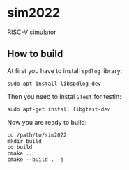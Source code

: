 # sim2022
RISC-V simulator

## How to build

At first you have to install `spdlog` library:
```
sudo apt install libspdlog-dev
```
Then you need to instal `GTest` for testin:
```
sudo apt-get install libgtest-dev
```
Now you are ready to build:
```
cd /path/to/sim2022
mkdir build
cd build
cmake ..
cmake --build . -j
```